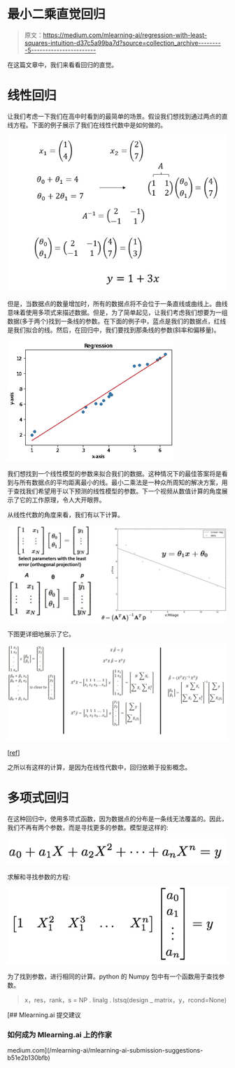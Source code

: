 # 最小二乘直觉回归

> 原文：<https://medium.com/mlearning-ai/regression-with-least-squares-intuition-d37c5a99ba7d?source=collection_archive---------5----------------------->

在这篇文章中，我们来看看回归的直觉。

# 线性回归

让我们考虑一下我们在高中时看到的最简单的场景。假设我们想找到通过两点的直线方程。下面的例子展示了我们在线性代数中是如何做的。

![](img/692226951725e515a5a5696815cb6590.png)

但是，当数据点的数量增加时，所有的数据点将不会位于一条直线或曲线上。曲线意味着使用多项式来描述数据。但是，为了简单起见，让我们考虑我们想要为一组数据(多于两个)找到一条线的参数。在下面的例子中，蓝点是我们的数据点，红线是我们拟合的线。然后，在回归中，我们要找到那条线的参数(斜率和偏移量)。

![](img/c0c68a08b95897f8694331bd7dcb4cdf.png)

我们想找到一个线性模型的参数来拟合我们的数据。这种情况下的最佳答案将是看到与所有数据点的平均距离最小的线。最小二乘法是一种众所周知的解决方案，用于查找我们希望用于以下预测的线性模型的参数。下一个视频从数值计算的角度展示了它的工作原理，令人大开眼界。

从线性代数的角度来看，我们有以下计算。

![](img/f751fb508f66920d4fe832a4daf64d71.png)

下图更详细地展示了它。

![](img/3bfed7b17b38eec3544f994e759dd356.png)

[[ref](https://towardsdatascience.com/building-linear-regression-least-squares-with-linear-algebra-2adf071dd5dd)]

之所以有这样的计算，是因为在线性代数中，回归依赖于投影概念。

# 多项式回归

在这种回归中，使用多项式函数，因为数据点的分布是一条线无法覆盖的。因此，我们不再有两个参数，而是寻找更多的参数。模型是这样的:

![](img/3716f277bf1ae812741beb58fc66462f.png)

求解和寻找参数的方程:

![](img/9fa99ef7072f059a46d89e18eedf5a9b.png)

为了找到参数，进行相同的计算。python 的 Numpy 包中有一个函数用于查找参数。

> x，res，rank，s = NP . linalg . lstsq(design _ matrix，y，rcond=None)

[](/mlearning-ai/mlearning-ai-submission-suggestions-b51e2b130bfb) [## Mlearning.ai 提交建议

### 如何成为 Mlearning.ai 上的作家

medium.com](/mlearning-ai/mlearning-ai-submission-suggestions-b51e2b130bfb)